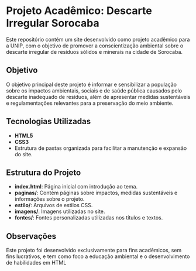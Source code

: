 # Projeto Acadêmico: Descarte Irregular Sorocaba

Este repositório contém um site desenvolvido como projeto acadêmico para a UNIP, com o objetivo de promover a conscientização ambiental sobre o descarte irregular de resíduos sólidos e minerais na cidade de Sorocaba.

## Objetivo

O objetivo principal deste projeto é informar e sensibilizar a população sobre os impactos ambientais, sociais e de saúde pública causados pelo descarte inadequado de resíduos, além de apresentar medidas sustentáveis e regulamentações relevantes para a preservação do meio ambiente.

## Tecnologias Utilizadas

- **HTML5**
- **CSS3**
- Estrutura de pastas organizada para facilitar a manutenção e expansão do site.

## Estrutura do Projeto

- **index.html**: Página inicial com introdução ao tema.
- **paginas/**: Contém páginas sobre impactos, medidas sustentáveis e informações sobre o projeto.
- **estilo/**: Arquivos de estilos CSS.
- **imagens/**: Imagens utilizadas no site.
- **fontes/**: Fontes personalizadas utilizadas nos títulos e textos.

## Observações

Este projeto foi desenvolvido exclusivamente para fins acadêmicos, sem fins lucrativos, e tem como foco a educação ambiental e o desenvolvimento de habilidades em HTML